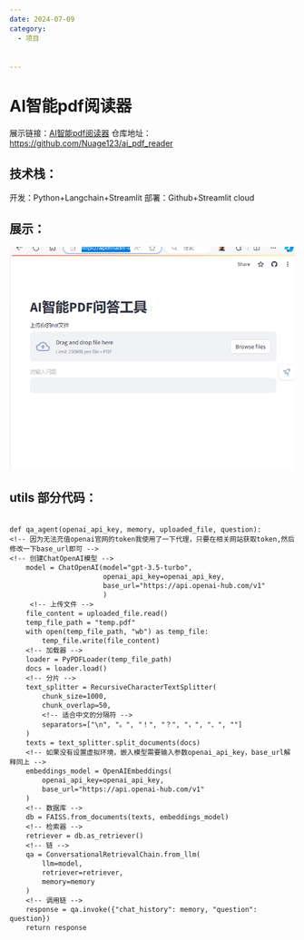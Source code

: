 ```yaml
---
date: 2024-07-09
category:
  - 项目


---
```

# AI智能pdf阅读器
展示链接：<a href="https://aipdfreader-uf9wmdxwd7uqej45j3ip3w.streamlit.app/">AI智能pdf阅读器</a>
仓库地址：https://github.com/Nuage123/ai_pdf_reader
## 技术栈：
开发：Python+Langchain+Streamlit
部署：Github+Streamlit cloud
## 展示：
![alt text](image-1.png)

## utils 部分代码：
```

def qa_agent(openai_api_key, memory, uploaded_file, question):
<!-- 因为无法充值openai官网的token我使用了一下代理，只要在相关网站获取token,然后修改一下base_url即可 -->
<!-- 创建ChatOpenAI模型 -->
    model = ChatOpenAI(model="gpt-3.5-turbo",
                       openai_api_key=openai_api_key,
                       base_url="https://api.openai-hub.com/v1"
                       )
     <!-- 上传文件 -->
    file_content = uploaded_file.read()
    temp_file_path = "temp.pdf"
    with open(temp_file_path, "wb") as temp_file:
        temp_file.write(file_content)
    <!-- 加载器 -->
    loader = PyPDFLoader(temp_file_path)
    docs = loader.load()
    <!-- 分片 -->
    text_splitter = RecursiveCharacterTextSplitter(
        chunk_size=1000,
        chunk_overlap=50,
        <!-- 适合中文的分隔符 -->
        separators=["\n", "。", "！", "？", "，", "、", ""]
    )
    texts = text_splitter.split_documents(docs)
    <!-- 如果没有设置虚拟环境，嵌入模型需要输入参数openai_api_key，base_url解释同上 -->
    embeddings_model = OpenAIEmbeddings(
        openai_api_key=openai_api_key,
        base_url="https://api.openai-hub.com/v1"
    )
    <!-- 数据库 -->
    db = FAISS.from_documents(texts, embeddings_model)
    <!-- 检索器 -->
    retriever = db.as_retriever()
    <!-- 链 -->
    qa = ConversationalRetrievalChain.from_llm(
        llm=model,
        retriever=retriever,
        memory=memory
    )
    <!-- 调用链 -->
    response = qa.invoke({"chat_history": memory, "question": question})
    return response
```